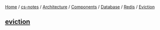 [Home](https://mengxianbin.github.io) /
[cs-notes](https://mengxianbin.github.io/cs-notes/site) /
[Architecture](https://mengxianbin.github.io/cs-notes/site/Architecture) /
[Components](https://mengxianbin.github.io/cs-notes/site/Architecture/Components) /
[Database](https://mengxianbin.github.io/cs-notes/site/Architecture/Components/Database) /
[Redis](https://mengxianbin.github.io/cs-notes/site/Architecture/Components/Database/Redis) /
[Eviction](https://mengxianbin.github.io/cs-notes/site/Architecture/Components/Database/Redis/Eviction)

## [eviction](https://mengxianbin.github.io/cs-notes/site/Architecture/Components/Database/Redis/Eviction/eviction)
